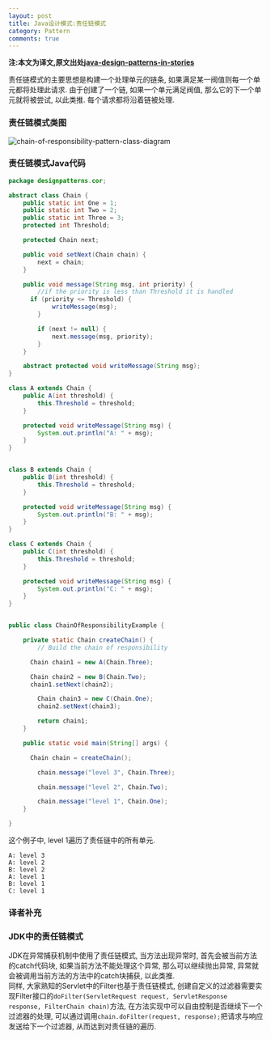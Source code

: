```yaml
---
layout: post
title: Java设计模式:责任链模式
category: Pattern
comments: true
---
```


**注:本文为译文,原文出处[java-design-patterns-in-stories](http://www.programcreek.com/java-design-patterns-in-stories/)**

责任链模式的主要思想是构建一个处理单元的链条, 如果满足某一阀值则每一个单元都将处理此请求. 由于创建了一个链, 如果一个单元满足阀值, 那么它的下一个单元就将被尝试, 以此类推. 每个请求都将沿着链被处理.



### **责任链模式类图**

<img class="alignleft size-full wp-image-7842" alt="chain-of-responsibility-pattern-class-diagram" src="http://www.programcreek.com/wp-content/uploads/2013/02/chain-of-responsibility-pattern-class-diagram.png">

### **责任链模式Java代码**

``` java
package designpatterns.cor;

abstract class Chain {
    public static int One = 1;
    public static int Two = 2;
    public static int Three = 3;
    protected int Threshold;

    protected Chain next;

    public void setNext(Chain chain) {
        next = chain;
    }

    public void message(String msg, int priority) {
        //if the priority is less than Threshold it is handled
      if (priority <= Threshold) {
            writeMessage(msg);
        }

        if (next != null) {
            next.message(msg, priority);
        }
    }

    abstract protected void writeMessage(String msg);
}

class A extends Chain {
    public A(int threshold) {
        this.Threshold = threshold;
    }

    protected void writeMessage(String msg) {
        System.out.println("A: " + msg);
    }
}


class B extends Chain {
    public B(int threshold) {
        this.Threshold = threshold;
    }

    protected void writeMessage(String msg) {
        System.out.println("B: " + msg);
    }
}

class C extends Chain {
    public C(int threshold) {
        this.Threshold = threshold;
    }

    protected void writeMessage(String msg) {
        System.out.println("C: " + msg);
    }
}


public class ChainOfResponsibilityExample {

    private static Chain createChain() {
        // Build the chain of responsibility

      Chain chain1 = new A(Chain.Three);

      Chain chain2 = new B(Chain.Two);
      chain1.setNext(chain2);

        Chain chain3 = new C(Chain.One);
        chain2.setNext(chain3);

        return chain1;
    }

    public static void main(String[] args) {

      Chain chain = createChain();

        chain.message("level 3", Chain.Three);

        chain.message("level 2", Chain.Two);

        chain.message("level 1", Chain.One);
    }

}
```
这个例子中, level 1遍历了责任链中的所有单元.
``` text
A: level 3
A: level 2
B: level 2
A: level 1
B: level 1
C: level 1
```

### **译者补充**
### **JDK中的责任链模式**
JDK在异常捕获机制中使用了责任链模式, 当方法出现异常时, 首先会被当前方法的catch代码块, 如果当前方法不能处理这个异常, 那么可以继续抛出异常, 异常就会被调用当前方法的方法中的catch块捕获, 以此类推.<br/>
同样, 大家熟知的Servlet中的Filter也基于责任链模式, 创建自定义的过滤器需要实现Filter接口的`doFilter(ServletRequest request, ServletResponse response, FilterChain chain)`方法, 在方法实现中可以自由控制是否继续下一个过滤器的处理, 可以通过调用`chain.doFilter(request, response);`把请求与响应发送给下一个过滤器, 从而达到对责任链的遍历.
